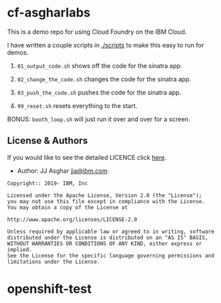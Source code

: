 # cf-asgharlabs

This is a demo repo for using Cloud Foundry on the IBM Cloud.

I have written a couple scripts in [./scripts](scripts/) to
make this easy to run for demos.

1) `01_output_code.sh` shows off the code for the sinatra app.

2) `02_change_the_code.sh` changes the code for the sinatra app.

3) `03_push_the_code.sh` pushes the code for the sinatra app.

4) `99_reset.sh` resets everything to the start.

BONUS: `booth_loop.sh` will just run it over and over for a screen.

## License & Authors

If you would like to see the detailed LICENCE click [here](./LICENCE).

- Author: JJ Asghar <jja@ibm.com>

```text
Copyright:: 2019- IBM, Inc

Licensed under the Apache License, Version 2.0 (the "License");
you may not use this file except in compliance with the License.
You may obtain a copy of the License at

http://www.apache.org/licenses/LICENSE-2.0

Unless required by applicable law or agreed to in writing, software
distributed under the License is distributed on an "AS IS" BASIS,
WITHOUT WARRANTIES OR CONDITIONS OF ANY KIND, either express or implied.
See the License for the specific language governing permissions and
limitations under the License.
```
# openshift-test
